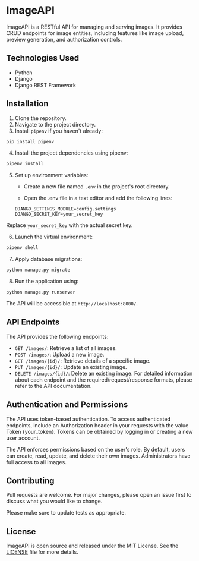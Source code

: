 # ImageAPI

ImageAPI is a RESTful API for managing and serving images. It provides CRUD endpoints for image entities, including features like image upload, preview generation, and authorization controls.

## Technologies Used

- Python
- Django
- Django REST Framework

## Installation

1. Clone the repository.
2. Navigate to the project directory.
3. Install `pipenv` if you haven't already:
```bash
pip install pipenv
```
4. Install the project dependencies using pipenv:
```bash
pipenv install
```
5. Set up environment variables:
   * Create a new file named `.env` in the project's root directory.

   * Open the .env file in a text editor and add the following lines:
    ```
    DJANGO_SETTINGS_MODULE=config.settings
    DJANGO_SECRET_KEY=your_secret_key
    ```
Replace `your_secret_key` with the actual secret key.
     
6. Launch the virtual environment:
```bash
pipenv shell
```

7. Apply database migrations:

```bash
python manage.py migrate
```
8. Run the application using:
```bash
python manage.py runserver
```
The API will be accessible at `http://localhost:8000/`.

## API Endpoints
The API provides the following endpoints:

* `GET /images/`: Retrieve a list of all images.
* `POST /images/`: Upload a new image.
* `GET /images/{id}/`: Retrieve details of a specific image.
* `PUT /images/{id}/`: Update an existing image.
* `DELETE /images/{id}/`: Delete an existing image.
For detailed information about each endpoint and the required/request/response formats, please refer to the API documentation.

## Authentication and Permissions
The API uses token-based authentication. To access authenticated endpoints, include an Authorization header in your requests with the value Token {your_token}. Tokens can be obtained by logging in or creating a new user account.

The API enforces permissions based on the user's role. By default, users can create, read, update, and delete their own images. Administrators have full access to all images.

## Contributing

Pull requests are welcome. For major changes, please open an issue first
to discuss what you would like to change.

Please make sure to update tests as appropriate.

## License

ImageAPI is open source and released under the MIT License. See the [LICENSE](https://choosealicense.com/licenses/mit/) file for more details.

